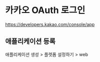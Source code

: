 # 카카오 OAuth 로그인 

https://developers.kakao.com/console/app

## 애플리케이션 등록

애플리케이션 생성 > 플렛폼 설정하기 > web 
